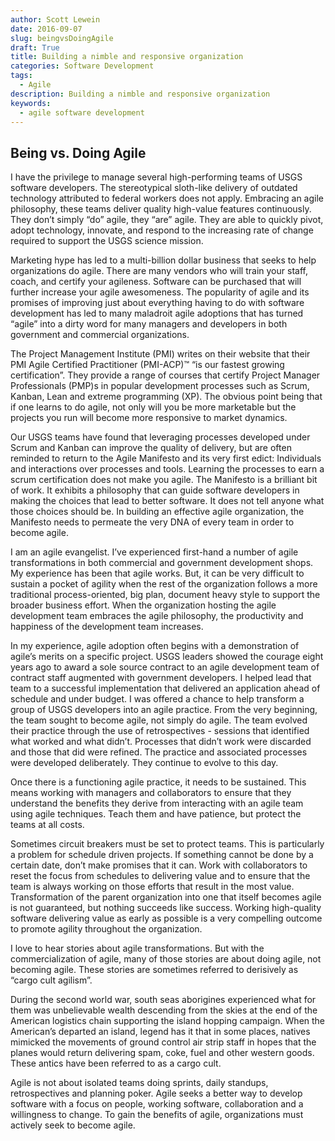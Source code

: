 ```yaml
---
author: Scott Lewein
date: 2016-09-07
slug: beingvsDoingAgile
draft: True
title: Building a nimble and responsive organization
categories: Software Development
tags:
  - Agile
description: Building a nimble and responsive organization
keywords:
  - agile software development
---
```


<a href="mailto:srlewein@usgs.gov"><i class="fa fa-envelope-square fa-2x" aria-hidden="true"></i></a>
<a href="https://plus.google.com/101896392932098540953"><i class="fa fa-google-plus-square fa-2x" aria-hidden="true"></i></a>
<a href="https://www.linkedin.com/in/scott-lewein-5200974"><i class="fa fa-linkedin-square fa-2x" aria-hidden="true"></i></a>


Being vs. Doing Agile
-----------------------------------------------------

I have the privilege to manage several high-performing teams of USGS software developers. The stereotypical sloth-like delivery of outdated technology attributed to federal workers does not apply. Embracing an agile philosophy, these teams deliver quality high-value features continuously. They don’t simply “do” agile, they “are” agile.  They are able to quickly pivot, adopt technology, innovate, and respond to the increasing rate of change required to support the USGS science mission.

Marketing hype has led to a multi-billion dollar business that seeks to help organizations do agile. There are many vendors who will train your staff, coach, and certify your agileness. Software can be purchased that will further increase your agile awesomeness. The popularity of agile and its promises of improving just about everything having to do with software development has led to many maladroit agile adoptions that has turned “agile” into a dirty word for many managers and developers in both government and commercial organizations.

The Project Management Institute (PMI) writes on their website that their PMI Agile Certified Practitioner (PMI-ACP)™ “is our fastest growing certification”. They provide a range of courses that certify Project Manager Professionals (PMP)s in popular development processes such as Scrum, Kanban, Lean and extreme programming (XP). The obvious point being that if one learns to do agile, not only will you be more marketable but the projects you run will become more responsive to market dynamics.

Our USGS teams have found that leveraging processes developed under Scrum and Kanban can improve the quality of delivery, but are often reminded to return to the Agile Manifesto and its very first edict: Individuals and interactions over processes and tools. Learning the processes to earn a scrum certification does not make you agile. The Manifesto is a brilliant bit of work. It exhibits a philosophy that can guide software developers in making the choices that lead to better software. It does not tell anyone what those choices should be. In building an effective agile organization, the Manifesto needs to permeate the very DNA of every team in order to become agile.

I am an agile evangelist. I’ve experienced first-hand a number of agile transformations in both commercial and government development shops. My experience has been that agile works. But, it can be very difficult to sustain a pocket of agility when the rest of the organization follows a more traditional process-oriented, big plan, document heavy style to support the broader business effort. When the organization hosting the agile development team embraces the agile philosophy, the productivity and happiness of the development team increases. 

In my experience, agile adoption often begins with a demonstration of agile’s merits on a specific project. USGS leaders showed the courage eight years ago to award a sole source contract to an agile development team of contract staff augmented with government developers. I helped lead that team to a successful implementation that delivered an application ahead of schedule and under budget. I was offered a chance to help transform a group of USGS developers into an agile practice. From the very beginning, the team sought to become agile, not simply do agile. The team evolved their practice through the use of retrospectives -  sessions that identified what worked and what didn’t. Processes that didn’t work were discarded and those that did were refined. The practice and associated processes were developed deliberately. They continue to evolve to this day.

Once there is a functioning agile practice, it needs to be sustained. This means working with managers and collaborators to ensure that they understand the benefits they derive from interacting with an agile team using agile techniques. Teach them and have patience, but protect the teams at all costs. 

Sometimes circuit breakers must be set to protect teams. This is particularly a problem for schedule driven projects. If something cannot be done by a certain date, don’t make promises that it can. Work with collaborators to reset the focus from schedules to delivering value and to ensure that the team is always working on those efforts that result in the most value. Transformation of the parent organization into one that itself becomes agile is not guaranteed, but nothing succeeds like success. Working high-quality software delivering value as early as possible is a very compelling outcome to promote agility throughout the organization. 

I love to hear stories about agile transformations. But with the commercialization of agile, many of those stories are about doing agile, not becoming agile. These stories are sometimes referred to derisively as “cargo cult agilism”. 

During the second world war, south seas aborigines experienced what for them was unbelievable wealth descending from the skies at the end of the American logistics chain supporting the island hopping campaign. When the American’s departed an island, legend has it that in some places, natives mimicked the movements of ground control air strip staff in hopes that the planes would return delivering spam, coke, fuel and other western goods. These antics have been referred to as a cargo cult.

Agile is not about isolated teams doing sprints, daily standups, retrospectives and planning poker. Agile seeks a better way to develop software with a focus on people, working software, collaboration and a willingness to change. To gain the benefits of agile, organizations must actively seek to become agile.
